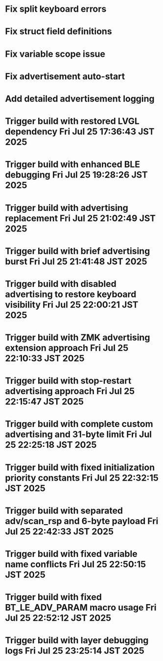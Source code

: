 # Fix split keyboard errors
# Fix struct field definitions
# Fix variable scope issue
# Fix advertisement auto-start
# Add detailed advertisement logging
# Trigger build with restored LVGL dependency Fri Jul 25 17:36:43 JST 2025
# Trigger build with enhanced BLE debugging Fri Jul 25 19:28:26 JST 2025
# Trigger build with advertising replacement Fri Jul 25 21:02:49 JST 2025
# Trigger build with brief advertising burst Fri Jul 25 21:41:48 JST 2025
# Trigger build with disabled advertising to restore keyboard visibility Fri Jul 25 22:00:21 JST 2025
# Trigger build with ZMK advertising extension approach Fri Jul 25 22:10:33 JST 2025
# Trigger build with stop-restart advertising approach Fri Jul 25 22:15:47 JST 2025
# Trigger build with complete custom advertising and 31-byte limit Fri Jul 25 22:25:18 JST 2025
# Trigger build with fixed initialization priority constants Fri Jul 25 22:32:15 JST 2025
# Trigger build with separated adv/scan_rsp and 6-byte payload Fri Jul 25 22:42:33 JST 2025
# Trigger build with fixed variable name conflicts Fri Jul 25 22:50:15 JST 2025
# Trigger build with fixed BT_LE_ADV_PARAM macro usage Fri Jul 25 22:52:12 JST 2025
# Trigger build with layer debugging logs Fri Jul 25 23:25:14 JST 2025
